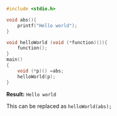 ```c
#include <stdio.h>

void abs(){
	printf("Hello world");
}

void helloWorld (void (*function)()){
	function();
}
main()
{ 	
    void (*p)() =abs;
    helloWorld(p);
}
```

**Result:** ``Hello world``

This can be replaced as ``helloWorld(abs);``

